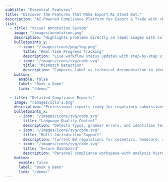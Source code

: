 ```yaml
---
subtitle: "Essential Features"
title: "Discover the Features That Make Export AI Stand Out."
description: "AI-Powered Compliance Platform for Export & Trade with <br> Advanced Technology for Global Market Success."
list:
  - title: "Visual Annotation System"
    image: "/images/annotation.png"
    description: "Highlights problems directly on label images with color-coded issue types and interactive issue exploration for pinpoint accuracy."
    bulletpoints_y:
      - icon: "/images/icons/png/log.png"
        title: "Real-Time Progress Tracking"
        description: "Live workflow status updates with step-by-step visibility and estimated completion time."
      - icon: "/images/icons/svg/code.svg"
        title: "Mismatch Detection"
        description: "Compares label vs technical documentation to identify component discrepancies and missing information."
    button:
      enable: false
      label: "Book a Demo"
      link: "/demo/"

  - title: "Detailed Compliance Reports"
    image: "/images/illo-1.png"
    description: "Professional reports ready for regulatory submissions with evidence-based analysis and citations."
    bulletpoints_x:
      - icon: "/images/icons/svg/code.svg"
        title: "Language Quality Control"
        description: "Detects typos, grammar errors, and identifies text needing translation for multi-language compliance."
      - icon: "/images/icons/svg/code.svg"
        title: "Multi-Jurisdiction Support"
        description: "Current EU regulations for cosmetics, homecare, and food with expansion to new markets and industries."
      - icon: "/images/icons/svg/code.svg"
        title: "Secure Dashboard"
        description: "Personal compliance workspace with analysis history, job tracking, and enterprise-grade security."
    button:
      enable: false
      label: "Book a Demo"
      link: "/demo/"
---
```

